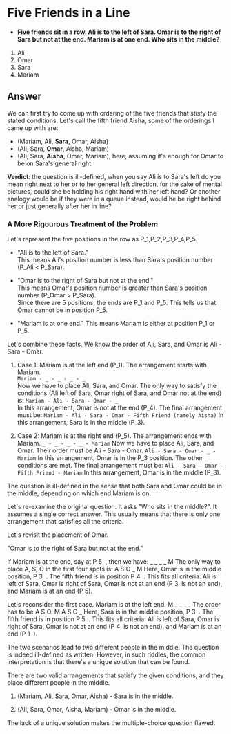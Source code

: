 # Five Friends in a Line

* **Five friends sit in a row. Ali is to the left of Sara. Omar is to the right of Sara but not at the end. Mariam is at one end. Who sits in the middle?**  

1. Ali
2. Omar
3. Sara
4. Mariam

## Answer

We can first try to come up with ordering of the five friends that stisfy the stated
conditions. Let's call the fifth friend Aisha, some of the orderings I came up with are:

* (Mariam, Ali, **Sara**, Omar, Aisha)
* (Ali, Sara, **Omar**, Aisha, Mariam)
* (Ali, Sara, **Aisha**, Omar, Mariam), here, assuming it's enough for Omar to be on Sara's general right.

**Verdict**: the question is ill-defined, when you say Ali is to Sara's left do you mean right next to her or to her general left direction, for the sake of mental pictures, could she be holding his right hand with her left hand? Or another analogy would be if they were in a queue instead, would he be right behind her or just generally after her in line?

### A More Rigourous Treatment of the Problem

Let's represent the five positions in the row as P_1,P_2,P_3,P_4,P_5.

* "Ali is to the left of Sara."  
  This means Ali's position number is less than Sara's position number (P_Ali < P_Sara).

* "Omar is to the right of Sara but not at the end."  
  This means Omar's position number is greater than Sara's position number (P_Omar > P_Sara).  
  Since there are 5 positions, the ends are P_1 and P_5. This tells us that Omar cannot be in position P_5.

* "Mariam is at one end."
  This means Mariam is either at position P_1 or P_5.

Let's combine these facts. We know the order of Ali, Sara, and Omar is Ali - Sara - Omar.

1. Case 1: Mariam is at the left end (P_1).
The arrangement starts with Mariam.  
`Mariam - _ - _ - _ - _`  
Now we have to place Ali, Sara, and Omar. The only way to satisfy the conditions (Ali left of Sara, Omar right of Sara, and Omar not at the end) is:
`Mariam - Ali - Sara - Omar - _`  
In this arrangement, Omar is not at the end (P_4).
The final arrangement must be:
`Mariam - Ali - Sara - Omar - Fifth Friend (namely Aisha)`
In this arrangement, Sara is in the middle (P_3).

2. Case 2: Mariam is at the right end (P_5).
The arrangement ends with Mariam.
`_ - _ - _ - _ - Mariam`
Now we have to place Ali, Sara, and Omar. Their order must be Ali - Sara - Omar.
`Ali - Sara - Omar - _ - Mariam`
In this arrangement, Omar is in the P_3 position. The other conditions are met.
The final arrangement must be:
`Ali - Sara - Omar - Fifth Friend - Mariam`
In this arrangement, Omar is in the middle (P_3).

The question is ill-defined in the sense that both Sara and Omar could be in the middle, depending on which end Mariam is on.

Let's re-examine the original question. It asks "Who sits in the middle?". It assumes a single correct answer. This usually means that there is only one arrangement that satisfies all the criteria.

Let's revisit the placement of Omar.

"Omar is to the right of Sara but not at the end."

If Mariam is at the end, say at P 
5
​
 , then we have:
_ _ _ _ M
The only way to place A, S, O in the first four spots is:
A S O _ M
Here, Omar is in the middle position, P 
3
​
 . The fifth friend is in position P 
4
​
 .
This fits all criteria: Ali is left of Sara, Omar is right of Sara, Omar is not at an end (P 
3
​
  is not an end), and Mariam is at an end (P 
5
​
 ).

Let's reconsider the first case. Mariam is at the left end.
M _ _ _ _
The order has to be A S O.
M A S O _
Here, Sara is in the middle position, P 
3
​
 . The fifth friend is in position P 
5
​
 .
This fits all criteria: Ali is left of Sara, Omar is right of Sara, Omar is not at an end (P 
4
​
  is not an end), and Mariam is at an end (P 
1
​
 ).

The two scenarios lead to two different people in the middle. The question is indeed ill-defined as written. However, in such riddles, the common interpretation is that there's a unique solution that can be found.

There are two valid arrangements that satisfy the given conditions, and they place different people in the middle.

1. (Mariam, Ali, Sara, Omar, Aisha) - Sara is in the middle.

2. (Ali, Sara, Omar, Aisha, Mariam) - Omar is in the middle.

The lack of a unique solution makes the multiple-choice question flawed.
